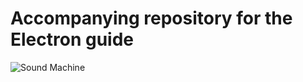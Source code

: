 # Accompanying repository for the Electron guide

![Sound Machine](https://rawgithub.com/bojzi/sound-machine/master/sketch/sound-machine.png)